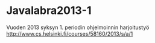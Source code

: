 Javalabra2013-1
===============

Vuoden 2013 syksyn 1. periodin ohjelmoinnin harjoitustyö http://www.cs.helsinki.fi/courses/58160/2013/s/a/1
